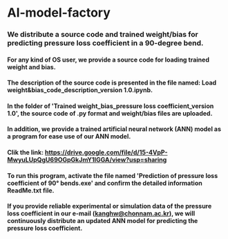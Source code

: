 # AI-model-factory

### We distribute a source code and trained weight/bias for predicting pressure loss coefficient in a 90-degree bend.

#### For any kind of OS user, we provide a source code for loading trained weight and bias. 
#### The description of the source code is presented in the file named:  Load weight&bias_code_description_version 1.0.ipynb.
#### In the folder of 'Trained weight_bias_pressure loss coefficient_version 1.0', the source code of .py format and weight/bias files are uploaded.

#### In addition, we provide a trained artificial neural network (ANN) model as a program for ease use of our ANN model.
#### Clik the link: https://drive.google.com/file/d/15-4VpP-MwyuLUpQgU69OGpGkJmY1IGGA/view?usp=sharing
#### To run this program,  activate the file named 'Prediction of pressure loss coefficient of 90° bends.exe' and confirm the detailed information ReadMe.txt file.

#### If you provide reliable experimental or simulation data of the pressure loss coefficient in our e-mail (kanghw@chonnam.ac.kr), we will continuously distribute an updated ANN model for predicting the pressure loss coefficient. 